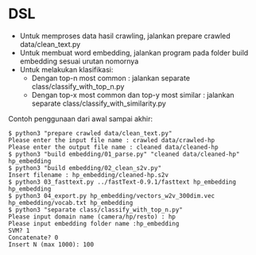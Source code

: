 # DSL

- Untuk memproses data hasil crawling, jalankan prepare crawled data/clean_text.py
- Untuk membuat word embedding, jalankan program pada folder build embedding sesuai urutan nomornya
- Untuk melakukan klasifikasi:
  - Dengan top-n most common : jalankan separate class/classify_with_top_n.py
  - Dengan top-x most common dan top-y most similar : jalankan separate class/classify_with_similarity.py

Contoh penggunaan dari awal sampai akhir:
```
$ python3 "prepare crawled data/clean_text.py"
Please enter the input file name : crawled data/crawled-hp
Please enter the output file name : cleaned data/cleaned-hp
$ python3 "build embedding/01_parse.py" "cleaned data/cleaned-hp" hp_embedding
$ python3 "build embedding/02_clean_s2v.py"
Insert filename : hp_embedding/cleaned-hp.s2v
$ python3 03_fasttext.py ../fastText-0.9.1/fasttext hp_embedding hp_embedding
$ python3 04_export.py hp_embedding/vectors_w2v_300dim.vec hp_embedding/vocab.txt hp_embedding
$ python3 "separate class/classify_with_top_n.py"
Please input domain name (camera/hp/resto) : hp
Please input embedding folder name :hp_embedding
SVM? 1
Concatenate? 0
Insert N (max 1000): 100
```